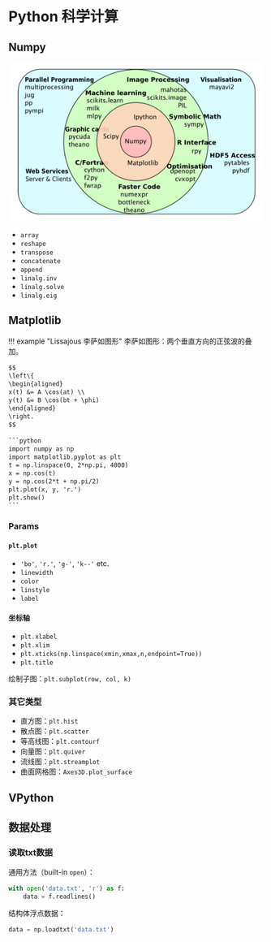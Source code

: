 # Python 科学计算

## Numpy

![numpy生态](numpy生态.png)

- `array`
- `reshape`
- `transpose`
- `concatenate`
- `append`
- `linalg.inv`
- `linalg.solve`
- `linalg.eig`

## Matplotlib

!!! example "Lissajous 李萨如图形"
    李萨如图形：两个垂直方向的正弦波的叠加。

    $$
    \left\{
    \begin{aligned}
    x(t) &= A \cos(at) \\
    y(t) &= B \cos(bt + \phi)
    \end{aligned}
    \right.
    $$

    ```python
    import numpy as np
    import matplotlib.pyplot as plt
    t = np.linspace(0, 2*np.pi, 4000)
    x = np.cos(t)
    y = np.cos(2*t + np.pi/2)
    plt.plot(x, y, 'r.')
    plt.show()
    ```

### Params

#### `plt.plot`

- `'bo'`, `'r.'`, `'g-'`, `'k--'` etc.
- `linewidth`
- `color`
- `linstyle`
- `label`

#### 坐标轴

- `plt.xlabel`
- `plt.xlim`
- `plt.xticks(np.linspace(xmin,xmax,n,endpoint=True))`
- `plt.title`

绘制子图：`plt.subplot(row, col, k)`

### 其它类型

- 直方图：`plt.hist`
- 散点图：`plt.scatter`
- 等高线图：`plt.contourf`
- 向量图：`plt.quiver`
- 流线图：`plt.streamplot`
- 曲面网格图：`Axes3D.plot_surface`

## VPython

## 数据处理

### 读取txt数据

通用方法（built-in `open`）：

```python
with open('data.txt', 'r') as f:
    data = f.readlines()
```

结构体浮点数据：

```python
data = np.loadtxt('data.txt')
```